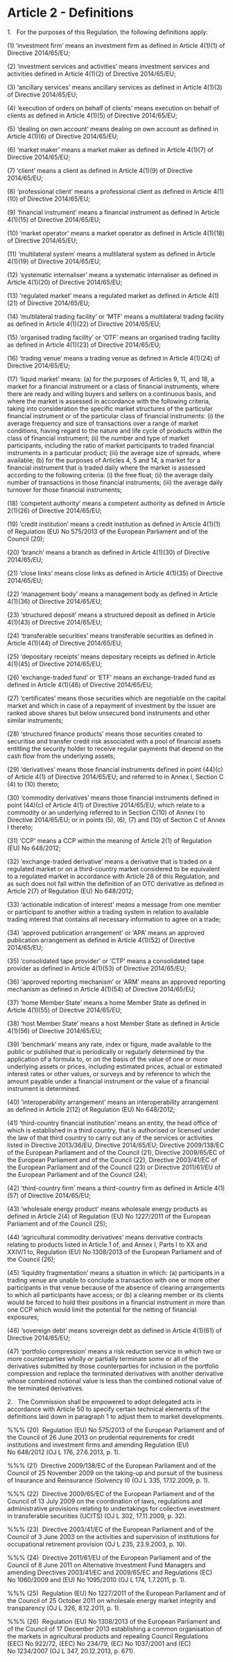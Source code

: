 # Article 2 - Definitions


1.   For the purposes of this Regulation, the following definitions apply:

(1) ‘investment firm’ means an investment firm as defined in Article 4(1)(1) of Directive 2014/65/EU;

(2) ‘investment services and activities’ means investment services and activities defined in Article 4(1)(2) of Directive 2014/65/EU;

(3) ‘ancillary services’ means ancillary services as defined in Article 4(1)(3) of Directive 2014/65/EU;

(4) ‘execution of orders on behalf of clients’ means execution on behalf of clients as defined in Article 4(1)(5) of Directive 2014/65/EU;

(5) ‘dealing on own account’ means dealing on own account as defined in Article 4(1)(6) of Directive 2014/65/EU;

(6) ‘market maker’ means a market maker as defined in Article 4(1)(7) of Directive 2014/65/EU;

(7) ‘client’ means a client as defined in Article 4(1)(9) of Directive 2014/65/EU;

(8) ‘professional client’ means a professional client as defined in Article 4(1)(10) of Directive 2014/65/EU;

(9) ‘financial instrument’ means a financial instrument as defined in Article 4(1)(15) of Directive 2014/65/EU;

(10) ‘market operator’ means a market operator as defined in Article 4(1)(18) of Directive 2014/65/EU;

(11) ‘multilateral system’ means a multilateral system as defined in Article 4(1)(19) of Directive 2014/65/EU;

(12) ‘systematic internaliser’ means a systematic internaliser as defined in Article 4(1)(20) of Directive 2014/65/EU;

(13) ‘regulated market’ means a regulated market as defined in Article 4(1)(21) of Directive 2014/65/EU;

(14) ‘multilateral trading facility’ or ‘MTF’ means a multilateral trading facility as defined in Article 4(1)(22) of Directive 2014/65/EU;

(15) ‘organised trading facility’ or ‘OTF’ means an organised trading facility as defined in Article 4(1)(23) of Directive 2014/65/EU;

(16) ‘trading venue’ means a trading venue as defined in Article 4(1)(24) of Directive 2014/65/EU;

(17) ‘liquid market’ means: (a) for the purposes of Articles 9, 11, and 18, a market for a financial instrument or a class of financial instruments, where there are ready and willing buyers and sellers on a continuous basis, and where the market is assessed in accordance with the following criteria, taking into consideration the specific market structures of the particular financial instrument or of the particular class of financial instruments: (i) the average frequency and size of transactions over a range of market conditions, having regard to the nature and life cycle of products within the class of financial instrument; (ii) the number and type of market participants, including the ratio of market participants to traded financial instruments in a particular product; (iii) the average size of spreads, where available; (b) for the purposes of Articles 4, 5 and 14, a market for a financial instrument that is traded daily where the market is assessed according to the following criteria: (i) the free float; (ii) the average daily number of transactions in those financial instruments; (iii) the average daily turnover for those financial instruments;

(18) ‘competent authority’ means a competent authority as defined in Article 2(1)(26) of Directive 2014/65/EU;

(19) ‘credit institution’ means a credit institution as defined in Article 4(1)(1) of Regulation (EU) No 575/2013 of the European Parliament and of the Council (20);

(20) ‘branch’ means a branch as defined in Article 4(1)(30) of Directive 2014/65/EU;

(21) ‘close links’ means close links as defined in Article 4(1)(35) of Directive 2014/65/EU;

(22) ‘management body’ means a management body as defined in Article 4(1)(36) of Directive 2014/65/EU;

(23) ‘structured deposit’ means a structured deposit as defined in Article 4(1)(43) of Directive 2014/65/EU;

(24) ‘transferable securities’ means transferable securities as defined in Article 4(1)(44) of Directive 2014/65/EU;

(25) ‘depositary receipts’ means depositary receipts as defined in Article 4(1)(45) of Directive 2014/65/EU;

(26) ‘exchange-traded fund’ or ‘ETF’ means an exchange-traded fund as defined in Article 4(1)(46) of Directive 2014/65/EU;

(27) ‘certificates’ means those securities which are negotiable on the capital market and which in case of a repayment of investment by the issuer are ranked above shares but below unsecured bond instruments and other similar instruments;

(28) ‘structured finance products’ means those securities created to securitise and transfer credit risk associated with a pool of financial assets entitling the security holder to receive regular payments that depend on the cash flow from the underlying assets;

(29) ‘derivatives’ means those financial instruments defined in point (44)(c) of Article 4(1) of Directive 2014/65/EU; and referred to in Annex I, Section C (4) to (10) thereto;

(30) ‘commodity derivatives’ means those financial instruments defined in point (44)(c) of Article 4(1) of Directive 2014/65/EU; which relate to a commodity or an underlying referred to in Section C(10) of Annex I to Directive 2014/65/EU; or in points (5), (6), (7) and (10) of Section C of Annex I thereto;

(31) ‘CCP’ means a CCP within the meaning of Article 2(1) of Regulation (EU) No 648/2012;

(32) ‘exchange-traded derivative’ means a derivative that is traded on a regulated market or on a third-country market considered to be equivalent to a regulated market in accordance with Article 28 of this Regulation, and as such does not fall within the definition of an OTC derivative as defined in Article 2(7) of Regulation (EU) No 648/2012;

(33) ‘actionable indication of interest’ means a message from one member or participant to another within a trading system in relation to available trading interest that contains all necessary information to agree on a trade;

(34) ‘approved publication arrangement’ or ‘APA’ means an approved publication arrangement as defined in Article 4(1)(52) of Directive 2014/65/EU;

(35) ‘consolidated tape provider’ or ‘CTP’ means a consolidated tape provider as defined in Article 4(1)(53) of Directive 2014/65/EU;

(36) ‘approved reporting mechanism’ or ‘ARM’ means an approved reporting mechanism as defined in Article 4(1)(54) of Directive 2014/65/EU;

(37) ‘home Member State’ means a home Member State as defined in Article 4(1)(55) of Directive 2014/65/EU;

(38) ‘host Member State’ means a host Member State as defined in Article 4(1)(56) of Directive 2014/65/EU;

(39) ‘benchmark’ means any rate, index or figure, made available to the public or published that is periodically or regularly determined by the application of a formula to, or on the basis of the value of one or more underlying assets or prices, including estimated prices, actual or estimated interest rates or other values, or surveys and by reference to which the amount payable under a financial instrument or the value of a financial instrument is determined.

(40) ‘interoperability arrangement’ means an interoperability arrangement as defined in Article 2(12) of Regulation (EU) No 648/2012;

(41) ‘third-country financial institution’ means an entity, the head office of which is established in a third country, that is authorised or licensed under the law of that third country to carry out any of the services or activities listed in Directive 2013/36/EU, Directive 2014/65/EU; Directive 2009/138/EC of the European Parliament and of the Council (21), Directive 2009/65/EC of the European Parliament and of the Council (22), Directive 2003/41/EC of the European Parliament and of the Council (23) or Directive 2011/61/EU of the European Parliament and of the Council (24);

(42) ‘third-country firm’ means a third-country firm as defined in Article 4(1)(57) of Directive 2014/65/EU;

(43) ‘wholesale energy product’ means wholesale energy products as defined in Article 2(4) of Regulation (EU) No 1227/2011 of the European Parliament and of the Council (25);

(44) ‘agricultural commodity derivatives’ means derivative contracts relating to products listed in Article 1 of, and Annex I, Parts I to XX and XXIV/1 to, Regulation (EU) No 1308/2013 of the European Parliament and of the Council (26);

(45) ‘liquidity fragmentation’ means a situation in which: (a) participants in a trading venue are unable to conclude a transaction with one or more other participants in that venue because of the absence of clearing arrangements to which all participants have access; or (b) a clearing member or its clients would be forced to hold their positions in a financial instrument in more than one CCP which would limit the potential for the netting of financial exposures;

(46) ‘sovereign debt’ means sovereign debt as defined in Article 4(1)(61) of Directive 2014/65/EU;

(47) ‘portfolio compression’ means a risk reduction service in which two or more counterparties wholly or partially terminate some or all of the derivatives submitted by those counterparties for inclusion in the portfolio compression and replace the terminated derivatives with another derivative whose combined notional value is less than the combined notional value of the terminated derivatives.

2.   The Commission shall be empowered to adopt delegated acts in accordance with Article 50 to specify certain technical elements of the definitions laid down in paragraph 1 to adjust them to market developments.

%%% (20)  Regulation (EU) No 575/2013 of the European Parliament and of the Council of 26 June 2013 on prudential requirements for credit institutions and investment firms and amending Regulation (EU) No 648/2012 (OJ L 176, 27.6.2013, p. 1).

%%% (21)  Directive 2009/138/EC of the European Parliament and of the Council of 25 November 2009 on the taking-up and pursuit of the business of Insurance and Reinsurance (Solvency II) (OJ L 335, 17.12.2009, p. 1).

%%% (22)  Directive 2009/65/EC of the European Parliament and of the Council of 13 July 2009 on the coordination of laws, regulations and administrative provisions relating to undertakings for collective investment in transferable securities (UCITS) (OJ L 302, 17.11.2009, p. 32).

%%% (23)  Directive 2003/41/EC of the European Parliament and of the Council of 3 June 2003 on the activities and supervision of institutions for occupational retirement provision (OJ L 235, 23.9.2003, p. 10).

%%% (24)  Directive 2011/61/EU of the European Parliament and of the Council of 8 June 2011 on Alternative Investment Fund Managers and amending Directives 2003/41/EC and 2009/65/EC and Regulations (EC) No 1060/2009 and (EU) No 1095/2010 (OJ L 174, 1.7.2011, p. 1).

%%% (25)  Regulation (EU) No 1227/2011 of the European Parliament and of the Council of 25 October 2011 on wholesale energy market integrity and transparency (OJ L 326, 8.12.2011, p. 1).

%%% (26)  Regulation (EU) No 1308/2013 of the European Parliament and of the Council of 17 December 2013 establishing a common organisation of the markets in agricultural products and repealing Council Regulations (EEC) No 922/72, (EEC) No 234/79, (EC) No 1037/2001 and (EC) No 1234/2007 (OJ L 347, 20.12.2013, p. 671).
